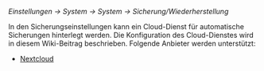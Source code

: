 _Einstellungen -> System -> System -> Sicherung/Wiederherstellung_

In den Sicherungseinstellungen kann ein Cloud-Dienst für automatische Sicherungen hinterlegt werden. Die Konfiguration des Cloud-Dienstes wird in diesem Wiki-Beitrag beschrieben. Folgende Anbieter werden unterstützt:

* [Nextcloud](https://github.com/openWB/core/wiki/Nextcloud-als-Sicherungs-Cloud-einrichten)
